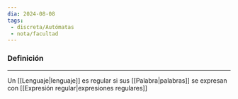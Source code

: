 ```yaml
---
dia: 2024-08-08
tags: 
 - discreta/Autómatas
 - nota/facultad
---
```

### Definición
---
Un [[Lenguaje|lenguaje]] es regular si sus [[Palabra|palabras]] se expresan con [[Expresión regular|expresiones regulares]] 